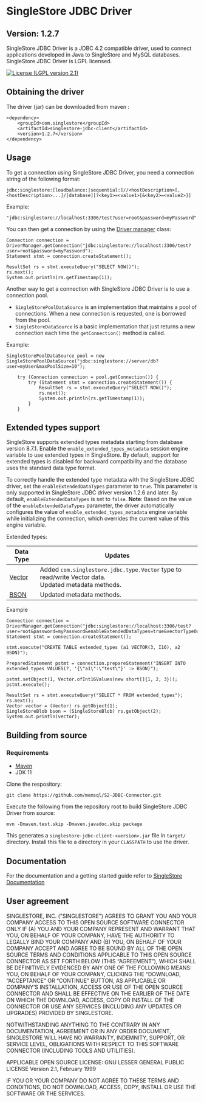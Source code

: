 # SingleStore JDBC Driver

## Version: 1.2.7

SingleStore JDBC Driver is a JDBC 4.2 compatible driver, used to connect applications developed in Java to SingleStore and MySQL databases. SingleStore JDBC Driver is LGPL licensed.

[![License (LGPL version 2.1)](https://img.shields.io/badge/license-GNU%20LGPL%20version%202.1-green.svg?style=flat-square)](http://opensource.org/licenses/LGPL-2.1)

## Obtaining the driver

The driver (jar) can be downloaded from maven :

```script
<dependency>
	<groupId>com.singlestore</groupId>
	<artifactId>singlestore-jdbc-client</artifactId>
	<version>1.2.7</version>
</dependency>
```

## Usage
To get a connection using SingleStore JDBC Driver, you need a connection string of the following format:
```script
jdbc:singlestore:[loadbalance:|sequential:]//<hostDescription>[,<hostDescription>...]/[database][?<key1>=<value1>[&<key2>=<value2>]] 
```

Example:
```script
"jdbc:singlestore://localhost:3306/test?user=root&password=myPassword"
```

You can then get a connection by using the [Driver manager](https://docs.oracle.com/javase/8/docs/api/java/sql/DriverManager.html) class:
```script
Connection connection = DriverManager.getConnection("jdbc:singlestore://localhost:3306/test?user=root&password=myPassword");
Statement stmt = connection.createStatement();

ResultSet rs = stmt.executeQuery("SELECT NOW()");
rs.next();
System.out.println(rs.getTimestamp(1));
```

Another way to get a connection with SingleStore JDBC Driver is to use a connection pool.
* `SingleStorePoolDataSource` is an implementation that maintains a pool of connections. When a new connection is requested, one is borrowed from the pool.
* `SingleStoreDataSource` is a basic implementation that just returns a new connection each time the `getConnection()` method is called.

Example:
```script
SingleStorePoolDataSource pool = new SingleStorePoolDataSource("jdbc:singlestore://server/db?user=myUser&maxPoolSize=10");

    try (Connection connection = pool.getConnection()) {
        try (Statement stmt = connection.createStatement()) {
            ResultSet rs = stmt.executeQuery("SELECT NOW()");
            rs.next();
            System.out.println(rs.getTimestamp(1));
        }
    }
```

## Extended types support

SingleStore supports extended types metadata starting from database version 8.7.1. Enable the `enable_extended_types_metadata` session engine variable to use extended types in SingleStore. By default, support for extended types is disabled for backward compatibility and the database uses the standard data type format. 

To correctly handle the extended type metadata with the SingleStore JDBC driver, set the `enableExtendedDataTypes` parameter to `true`. This parameter is only supported in SingleStore JDBC driver version 1.2.6 and later. By default, `enableExtendedDataTypes` is set to `false`.
**Note**: Based on the value of the `enableExtendedDataTypes` parameter, the driver automatically configures the value of `enable_extended_types_metadata` engine variable while initializing the connection, which overrides the current value of this engine variable.


Extended types:

| Data Type                                                                                         | Updates                                                                                     |
|----------------------------------------------------------------------------------------------|------------------------------------------------------------------------------------------------------|
| [Vector](https://docs.singlestore.com/cloud/reference/sql-reference/data-types/vector-type/) | Added `com.singlestore.jdbc.type.Vector` type to read/write Vector data.<br/>Updated metadata methods. |
| [BSON](https://docs.singlestore.com/cloud/reference/sql-reference/data-types/bson-type/)     | Updated metadata methods.                                                                             |

Example 
```script
Connection connection = DriverManager.getConnection("jdbc:singlestore://localhost:3306/test?user=root&password=myPassword&enableExtendedDataTypes=true&vectorTypeOutputFormat=JSON");
Statement stmt = connection.createStatement();

stmt.execute("CREATE TABLE extended_types (a1 VECTOR(3, I16), a2 BSON)");

PreparedStatement pstmt = connection.prepareStatement("INSERT INTO extended_types VALUES(?, '{\"a1\":\"test\"}' :> BSON)");

pstmt.setObject(1, Vector.ofInt16Values(new short[]{1, 2, 3}));
pstmt.execute();

ResultSet rs = stmt.executeQuery("SELECT * FROM extended_types");
rs.next();
Vector vector = (Vector) rs.getObject(1);
SingleStoreBlob bson = (SingleStoreBlob) rs.getObject(2);
System.out.println(vector);

```

## Building from source

### Requirements
* [Maven](https://maven.apache.org/download.cgi)
* JDK 11

Clone the respository:
```script
git clone https://github.com/memsql/S2-JDBC-Connector.git
```

Execute the following from the repository root to build SingleStore JDBC Driver from source:
```script
mvn -Dmaven.test.skip -Dmaven.javadoc.skip package
```

This generates a `singlestore-jdbc-client-<version>.jar` file in `target/` directory.
Install this file to a directory in your `CLASSPATH` to use the driver.

## Documentation

For the documentation and a getting started guide refer to
[SingleStore Documentation](https://docs.singlestore.com/managed-service/en/developer-resources/connect-with-application-development-tools/connect-with-java-jdbc/the-singlestore-jdbc-driver.html)

## User agreement

SINGLESTORE, INC. ("SINGLESTORE") AGREES TO GRANT YOU AND YOUR COMPANY ACCESS TO THIS OPEN SOURCE SOFTWARE CONNECTOR ONLY IF (A) YOU AND YOUR COMPANY REPRESENT AND WARRANT THAT YOU, ON BEHALF OF YOUR COMPANY, HAVE THE AUTHORITY TO LEGALLY BIND YOUR COMPANY AND (B) YOU, ON BEHALF OF YOUR COMPANY ACCEPT AND AGREE TO BE BOUND BY ALL OF THE OPEN SOURCE TERMS AND CONDITIONS APPLICABLE TO THIS OPEN SOURCE CONNECTOR AS SET FORTH BELOW (THIS “AGREEMENT”), WHICH SHALL BE DEFINITIVELY EVIDENCED BY ANY ONE OF THE FOLLOWING MEANS: YOU, ON BEHALF OF YOUR COMPANY, CLICKING THE “DOWNLOAD, “ACCEPTANCE” OR “CONTINUE” BUTTON, AS APPLICABLE OR COMPANY’S INSTALLATION, ACCESS OR USE OF THE OPEN SOURCE CONNECTOR AND SHALL BE EFFECTIVE ON THE EARLIER OF THE DATE ON WHICH THE DOWNLOAD, ACCESS, COPY OR INSTALL OF THE CONNECTOR OR USE ANY SERVICES (INCLUDING ANY UPDATES OR UPGRADES) PROVIDED BY SINGLESTORE.

NOTWITHSTANDING ANYTHING TO THE CONTRARY IN ANY DOCUMENTATION,  AGREEMENT OR IN ANY ORDER DOCUMENT, SINGLESTORE WILL HAVE NO WARRANTY, INDEMNITY, SUPPORT, OR SERVICE LEVEL, OBLIGATIONS WITH
RESPECT TO THIS SOFTWARE CONNECTOR (INCLUDING TOOLS AND UTILITIES).

APPLICABLE OPEN SOURCE LICENSE: GNU LESSER GENERAL PUBLIC LICENSE Version 2.1, February 1999

IF YOU OR YOUR COMPANY DO NOT AGREE TO THESE TERMS AND CONDITIONS, DO NOT DOWNLOAD, ACCESS, COPY, INSTALL OR USE THE SOFTWARE OR THE SERVICES.
